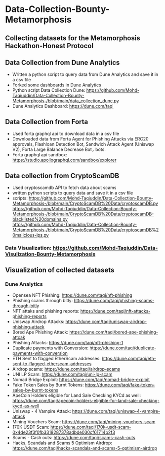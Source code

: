 # Data-Collection-Bounty-Metamorphosis

## Collecting datasets for the Metamorphosis Hackathon-Honest Protocol

## Data Collection from Dune Analytics

- Written a python script to query data from Dune Analytics and save it in a csv file
- Forked some dashboards in Dune Analytics
- Python script Data Collection Dune: https://github.com/Mohd-Taqiuddin/Data-Collection-Bounty-Metamorphosis-/blob/main/data_collection_dune.py
- Dune Analytics Dashboard: https://dune.com/taqi


## Data Collection from Forta

- Used forta graphql api to download data in a csv file
- Downloaded data from Forta Agent for Phishing Attacks via ERC20 approvals, Flashloan Detection Bot, Sandwich Attack Agent (Uniswap V2), Forta Large Balance Decrease Bot,. bots.
- Forta graphql api sandbox: https://studio.apollographql.com/sandbox/explorer


## Data collection from CryptoScamDB

- Used cryptoscamdb API to fetch data about scams
- written python scripts to query data and save it in a csv file
- scripts: https://github.com/Mohd-Taqiuddin/Data-Collection-Bounty-Metamorphosis-/blob/main/CryptoScamDB%20Data/cryptoscamDB.py <br>
https://github.com/Mohd-Taqiuddin/Data-Collection-Bounty-Metamorphosis-/blob/main/CryptoScamDB%20Data/cryptoscamDB-blacklisted%20domains.py <br>
https://github.com/Mohd-Taqiuddin/Data-Collection-Bounty-Metamorphosis-/blob/main/CryptoScamDB%20Data/cryptoscamDB%20malicious-ips.py

### Data Visualization: https://github.com/Mohd-Taqiuddin/Data-Visulization-Bounty-Metamorphosis

## Visualization of collected datasets

### Dune Analytics
- Opensea NFT Phishing: https://dune.com/taqi/nft-phishing
- Phishing scams through bitly: https://dune.com/taqi/phishing-scams-through-bitly
- NFT attaks and phishing reports: https://dune.com/taqi/nft-attacks-phishing-reports
- Uniswap Airdrop Attacks: https://dune.com/taqi/uniswap-airdrop-phishing-attack
- Bored Ape Phishing Attack: https://dune.com/taqi/bored-ape-phishing-attcak
- Phishing Attacks: https://dune.com/taqi/nft-phishing-1
- Duplicate payments with Conversion: https://dune.com/taqi/duplicate-payments-with-conversion
- ETH Sent to flagged EtherScam addresses: https://dune.com/taqi/eth-sent-to-flagged-etherscam-addresses
- Airdrop scams: https://dune.com/taqi/airdrop-scams
- UNI LP Scam: https://dune.com/taqi/uni-lp-scam
- Nomad Bridge Exploit: https://dune.com/taqi/nomad-bridge-exploit
- Fake Token Sales by Burnt Tokens: https://dune.com/taqi/fake-token-sales-by-burnt-tokens
- ApeCoin Holders eligible for Land Sale Checking KYCd as well: https://dune.com/taqi/apecoin-holders-eligible-for-land-sale-checking-kycd-as-well
- Uniswap - 4 Vampire Attack: https://dune.com/taqi/uniswap-4-vampire-attack
- Mining Vouchers Scam: https://dune.com/taqi/mining-vouchers-scam
- 170K USDT Scam: https://dune.com/taqi/170k-usdt-scam-0x4de23f3f0fb3318287378adbde030cf61714b2f3
- Scams - Cash outs: https://dune.com/taqi/scams-cash-outs
-  Hacks, Scandals and Scams 5 Optimism Airdrop: https://dune.com/taqi/hacks-scandals-and-scams-5-optimism-airdrop
